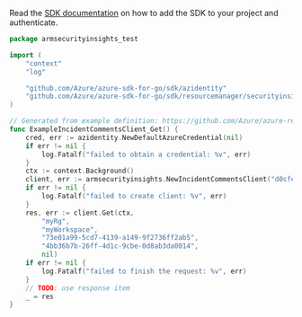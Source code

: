 Read the [SDK documentation](https://github.com/Azure/azure-sdk-for-go/blob/sdk%2Fresourcemanager%2Fsecurityinsights%2Farmsecurityinsights%2Fv1.0.0/sdk/resourcemanager/securityinsights/armsecurityinsights/README.md) on how to add the SDK to your project and authenticate.

```go
package armsecurityinsights_test

import (
	"context"
	"log"

	"github.com/Azure/azure-sdk-for-go/sdk/azidentity"
	"github.com/Azure/azure-sdk-for-go/sdk/resourcemanager/securityinsights/armsecurityinsights"
)

// Generated from example definition: https://github.com/Azure/azure-rest-api-specs/tree/main/specification/securityinsights/resource-manager/Microsoft.SecurityInsights/stable/2021-10-01/examples/incidents/comments/GetIncidentCommentById.json
func ExampleIncidentCommentsClient_Get() {
	cred, err := azidentity.NewDefaultAzureCredential(nil)
	if err != nil {
		log.Fatalf("failed to obtain a credential: %v", err)
	}
	ctx := context.Background()
	client, err := armsecurityinsights.NewIncidentCommentsClient("d0cfe6b2-9ac0-4464-9919-dccaee2e48c0", cred, nil)
	if err != nil {
		log.Fatalf("failed to create client: %v", err)
	}
	res, err := client.Get(ctx,
		"myRg",
		"myWorkspace",
		"73e01a99-5cd7-4139-a149-9f2736ff2ab5",
		"4bb36b7b-26ff-4d1c-9cbe-0d8ab3da0014",
		nil)
	if err != nil {
		log.Fatalf("failed to finish the request: %v", err)
	}
	// TODO: use response item
	_ = res
}
```
